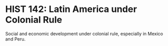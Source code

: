 # HIST 142: Latin America under Colonial Rule

Social and economic development under colonial rule, especially in Mexico and Peru.